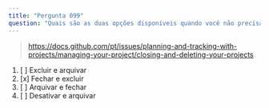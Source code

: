 ```yaml
---
title: "Pergunta 099"
question: "Quais são as duas opções disponíveis quando você não precisa mais usar um Projeto?"
---
```



> https://docs.github.com/pt/issues/planning-and-tracking-with-projects/managing-your-project/closing-and-deleting-your-projects
1. [ ] Excluir e arquivar 
1. [x] Fechar e excluir
1. [ ] Arquivar e fechar
1. [ ] Desativar e arquivar
